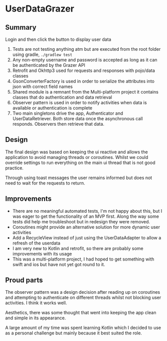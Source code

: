 # UserDataGrazer

## Summary

Login and then click the button to display user data
1. Tests are not testing anything atm but are
executed from the root folder using gradle, `./gradlew test`
2. Any non-empty username and password is accepted as long
as it can be authenticated by the Grazer API
3. Retrofit and Okhttp3 used for requests and responses with
pojo/data classes
4. GsonConverterFactory is used in order to serialize the
attributes into json with correct field names
5. Shared module is a remnant from the Multi-platform project
it contains classes that do authentication and data retrieval
6. Observer pattern is used in order to notify activities when
data is available or authentication is complete
7. Two main singletons drive the app, Authenticator and
UserDataRetriever. Both store data once the asynchronous call
responds. Observers then retrieve that data.

## Design

The final design was based on keeping the ui reactive and allows
the application to avoid managing threads or coroutines. Whilst
we could override settings to run everything on the main ui thread
that is not good practice.

Through using toast messages the user remains informed but does not
need to wait for the requests to return.


## Improvements

- There are no meaningful automated tests, I'm not happy about this,
but I was eager to get the functionality of an MVP first. Along
the way some tests did help me troubleshoot but in redesign they were
removed.
- Coroutines might provide an alternative solution for more dynamic user activities
- Add a RecycleView instead of just using the UserDataAdapter to allow a refresh
of the userdata
- I am very new to Kotlin and retrofit, so there are probably some
improvements with its usage
- This was a multi-platform project, I had hoped to get something with 
swift and ios but have not yet got round to it.

## Proud parts

The observer pattern was a design decision after reading up on coroutines and
attempting to authenticate on different threads whilst not blocking user
activities. I think it works well.

Aesthetics, there was some thought that went into keeping the app clean and 
simple in its appearance.

A large amount of my time was spent learning Kotlin which I decided
to use as a personal challenge but mainly because it best suited
the role.
